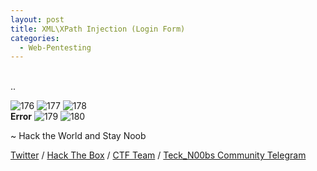 ```yaml
---
layout: post
title: XML\XPath Injection (Login Form)
categories:
  - Web-Pentesting
---
```


<br>..

![176](https://teckk2.github.io/assets/images/Web%20Pentest/A1/176.png)
![177](https://teckk2.github.io/assets/images/Web%20Pentest/A1/177.png)
![178](https://teckk2.github.io/assets/images/Web%20Pentest/A1/178.png)
<br>**Error**
![179](https://teckk2.github.io/assets/images/Web%20Pentest/A1/179.png)
![180](https://teckk2.github.io/assets/images/Web%20Pentest/A1/180.png)

<p class="message">
  ~ Hack the World and Stay Noob
</p>

[Twitter](https://twitter.com/Teck__K2) / [Hack The Box](https://www.hackthebox.eu/profile/966) / [CTF Team](https://ctftime.org/team/20102) /
[Teck_N00bs Community Telegram](https://t.me/Teck_N00bs)

<script src="https://www.hackthebox.eu/badge/966"> </script>
